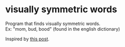 # visually symmetric words
Program that finds visually symmetric words.  
Ex: "mom, bud, bood" (found in the english dictionary)

Inspired by [this post](https://www.johndcook.com/blog/2022/12/27/visually-symmetric-words/).